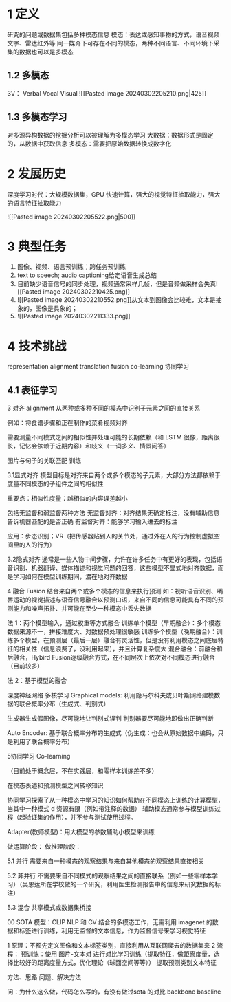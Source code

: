 
# 1 定义
研究的问题或数据集包括多种模态信息
模态：表达或感知事物的方式，语音视频文字、雷达红外等
同一媒介下可存在不同的模态，两种不同语言、不同环境下采集的数据也可以是多模态

## 1.2 多模态
3V： Verbal Vocal Visual
![[Pasted image 20240302205210.png|425]]
## 1.3 多模态学习
对多源异构数据的挖掘分析可以被理解为多模态学习
大数据：数据形式是固定的，从数据中获取信息
多模态：需要把原始数据转换成数字化

# 2 发展历史
深度学习时代：大规模数据集，GPU 快速计算，强大的视觉特征抽取能力，强大的语言特征抽取能力

![[Pasted image 20240302205522.png|500]]

# 3 典型任务
1. 图像、视频、语言预训练；跨任务预训练
2. text to speech; audio captioning给定语音生成总结
3. 目前缺少语音信号的同步处理，视频通常采样几帧，但是音频做采样会失真![[Pasted image 20240302210425.png]]
4. ![[Pasted image 20240302210552.png]]从文本到图像会比较难，文本是抽象的，图像是具象的；
5. ![[Pasted image 20240302211333.png]]
# 4 技术挑战
 representation
 alignment
 translation
 fusion
 co-learning 协同学习

## 4.1 表征学习

3 对齐 alignment
从两种或多种不同的模态中识别子元素之间的直接关系

例如：将食谱步骤和正在制作的菜肴视频对齐

需要测量不同模式之间的相似性并处理可能的长期依赖（和 LSTM 很像，距离很长，记忆会依赖于近期内容）和歧义（一词多义、情景问答）

图片与句子的关联匹配 训练 


3.1显式对齐
模型目标是对齐来自两个或多个模态的子元素，大部分方法都依赖于度量不同模态的子组件之间的相似性

重要点：相似性度量：越相似的内容误差越小

包括无监督和弱监督两种方法
无监督对齐：对齐结果无确定标注，没有辅助信息告诉机器匹配的是否正确
有监督对齐：能够学习输入进去的标注

应用：步态识别；VR（把传感器贴到人的关节处，通过外在人的行为控制虚拟空间里的人的行为）

3.2隐式对齐
通常是一些人物中间步骤，允许在许多任务中有更好的表现，包括语音识别、机器翻译、媒体描述和视觉问题的回答，这些模型不显式地对齐数据，而是学习如何在模型训练期间，潜在地对齐数据

4 融合 Fusion
结合来自两个或多个模态的信息来执行预测
如：视听语音识别、嘴唇运动的视觉描述与语音信号融合以预测口语，来自不同的信息可能具有不同的预测能力和噪声拓扑、并可能在至少一种模态中丢失数据

法 1：两个模型输入，通过权重等方式融合
训练单个模型（早期融合）：多个模态数据来源不一，拼接难度大、对数据预处理很敏感
训练多个模型（晚期融合）：训练多个模型，在预测层（最后一层）融合有灵活性，但是没有利用模态之间底层特征的相关性（信息浪费了，没利用起来），并且计算复杂度大
混合融合：前融合和后融合，Hybird Fusion逐级融合方式，在不同层次上依次对不同模态进行融合（目前较多）

法 2：基于模型的融合

深度神经网络
多核学习
Graphical models: 利用隐马尔科夫或贝叶斯网络建模数据的联合概率分布（生成式、判别式）


生成器生成假图像，尽可能地让判别式误判
判别器要尽可能地即做出正确判断

Auto Encoder: 基于联合概率分布的生成式（伪生成：也会从原始数据中编码，只是利用了联合概率分布）


5协同学习 Co-learning

（目前处于概念层，不在实践层，和零样本训练差不多）

在模态表述和预测模型之间转移知识

协同学习探索了从一种模态中学习的知识如何帮助在不同模态上训练的计算模型，当其中一种模式 d 资源有限（例如带注释的数据） 辅助模态通常参与模型训练过程（起验证集的作用），并不参与测试使用过程。

Adapter(教师模型)：用大模型的参数辅助小模型来训练

做运算阶段：
做推理阶段：

5.1 并行
需要来自一种模态的观察结果与来自其他模态的观察结果直接相关

5.2 非并行
不需要来自不同模式的观察结果之间的直接联系（例如一些零样本学习）（吴恩达所在学校做的一个研究，利用医生检测报告中的信息来研究数据的标注）

5.3 混合
共享模式或数据集桥接


00 SOTA 模型：CLIP
NLP 和 CV 结合的多模态工作，无需利用 imagenet 的数据和标签进行训练，利用无监督的文本信息，作为监督信号来学习视觉特征


1 原理：不预先定义图像和文本标签类别，直接利用从互联网爬去的数据集来
2 流程：
预训练：使用 图片-文本对 进行对比学习训练（提取特征，做距离度量，选择比较好的距离度量方式，优化理论（球面空间等等））
提取预测类别文本特征



方法、思路
问题、解决方法


问：为什么这么做，代码怎么写的，有没有做过sota 的对比
backbone
baseline